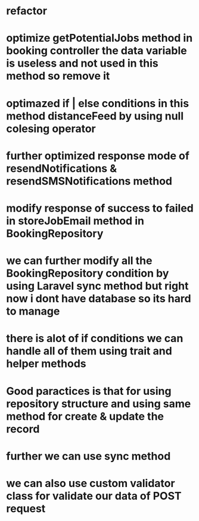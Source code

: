 # refactor
# optimize getPotentialJobs method in booking controller the data variable is useless and not used in this method so remove it
# optimazed if | else conditions in this method distanceFeed by using null colesing operator
# further optimized response mode of resendNotifications & resendSMSNotifications method
# modify response of success to failed in storeJobEmail method in BookingRepository
# we can further modify all the BookingRepository condition by using Laravel sync method but right now i dont have database so its hard to manage
# there is alot of if conditions we can handle all of them using trait and helper methods 
# Good paractices is that for using repository structure and using same method for create & update the record
# further we can use sync method
# we can also use custom validator class for validate our data of POST request
